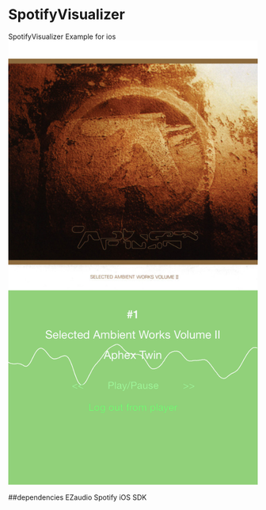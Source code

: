 # SpotifyVisualizer
SpotifyVisualizer Example for ios 
![thumbanil](./thumbnail.png)

##dependencies
EZaudio
Spotify iOS SDK
